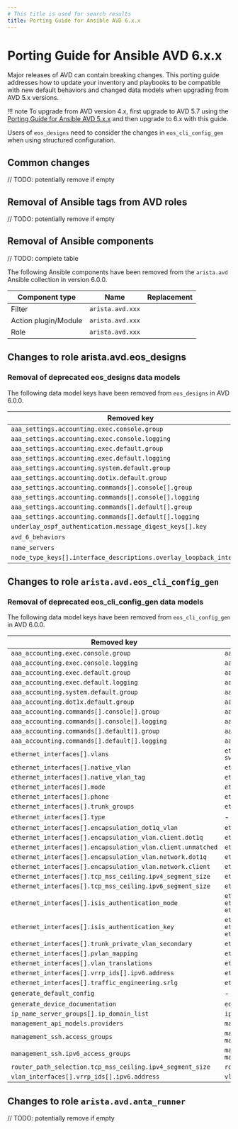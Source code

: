 ```yaml
---
# This title is used for search results
title: Porting Guide for Ansible AVD 6.x.x
---
```

<!--
  ~ Copyright (c) 2025 Arista Networks, Inc.
  ~ Use of this source code is governed by the Apache License 2.0
  ~ that can be found in the LICENSE file.
  -->

# Porting Guide for Ansible AVD 6.x.x

Major releases of AVD can contain breaking changes. This porting guide addresses how to update your inventory
and playbooks to be compatible with new default behaviors and changed data models when upgrading from AVD 5.x versions.

!!! note
    To upgrade from AVD version 4.x, first upgrade to AVD 5.7 using the [Porting Guide for Ansible AVD 5.x.x](https://avd.arista.com/5.7/docs/porting-guides/5.x.x.html)
    and then upgrade to 6.x with this guide.

Users of `eos_designs` need to consider the changes in `eos_cli_config_gen` when using structured configuration.

## Common changes

// TODO: potentially remove if empty

## Removal of Ansible tags from AVD roles

// TODO: potentially remove if empty

## Removal of Ansible components

// TODO: complete table

The following Ansible components have been removed from the `arista.avd` Ansible collection in version 6.0.0.

| Component type | Name | Replacement |
| ----------- | ----------- | ----------- |
| Filter | `arista.avd.xxx` | |
| Action plugin/Module | `arista.avd.xxx` | |
| Role | `arista.avd.xxx` | |

## Changes to role arista.avd.eos_designs

### Removal of deprecated eos_designs data models

The following data model keys have been removed from `eos_designs` in AVD 6.0.0.

| Removed key | New key |
| ----------- | ------- |
| `aaa_settings.accounting.exec.console.group` | `aaa_settings.accounting.exec.console.methods[].group` |
| `aaa_settings.accounting.exec.console.logging` | `aaa_settings.accounting.exec.console.methods[].method` |
| `aaa_settings.accounting.exec.default.group` | `aaa_settings.accounting.exec.default.methods[].group` |
| `aaa_settings.accounting.exec.default.logging` | `aaa_settings.accounting.exec.default.methods[].method` |
| `aaa_settings.accounting.system.default.group` | `aaa_settings.accounting.system.default.methods[].group` |
| `aaa_settings.accounting.dot1x.default.group` | `aaa_settings.accounting.dot1x.default.methods[].group` |
| `aaa_settings.accounting.commands[].console[].group` | `aaa_settings.accounting.commands[].console[].methods[].group` |
| `aaa_settings.accounting.commands[].console[].logging` | `aaa_settings.accounting.commands[].console[].methods[].method` |
| `aaa_settings.accounting.commands[].default[].group` | `aaa_settings.accounting.commands[].default[].methods[].group` |
| `aaa_settings.accounting.commands[].default[].logging` | `aaa_settings.accounting.commands[].default[].methods[].method` |
| `underlay_ospf_authentication.message_digest_keys[].key` | `underlay_ospf_authentication.message_digest_keys[].cleartext_key` |
| `avd_6_behaviors` | - |
| `name_servers` | `dns_settings.servers` |
| `node_type_keys[].interface_descriptions.overlay_loopback_interface` | `node_type_keys[].interface_descriptions.router_id_loopback_interface`|

## Changes to role `arista.avd.eos_cli_config_gen`

### Removal of deprecated eos_cli_config_gen data models

The following data model keys have been removed from `eos_cli_config_gen` in AVD 6.0.0.

| Removed key | New key |
| ----------- | ------- |
| `aaa_accounting.exec.console.group` | `aaa_accounting.exec.console.methods[].group` |
| `aaa_accounting.exec.console.logging` | `aaa_accounting.exec.console.methods[].method` |
| `aaa_accounting.exec.default.group` | `aaa_accounting.exec.default.methods[].group` |
| `aaa_accounting.exec.default.logging` | `aaa_accounting.exec.default.methods[].method` |
| `aaa_accounting.system.default.group` | `aaa_accounting.system.default.methods[].group` |
| `aaa_accounting.dot1x.default.group` | `aaa_accounting.dot1x.default.methods[].group` |
| `aaa_accounting.commands[].console[].group` | `aaa_accounting.commands[].console[].methods[].group` |
| `aaa_accounting.commands[].console[].logging` | `aaa_accounting.commands[].console[].methods[].method` |
| `aaa_accounting.commands[].default[].group` | `aaa_accounting.commands[].default[].methods[].group` |
| `aaa_accounting.commands[].default[].logging` | `aaa_accounting.commands[].default[].methods[].method` |
| `ethernet_interfaces[].vlans` | `ethernet_interfaces[].switchport.access_vlan or switchport.trunk.allowed_vlan` |
| `ethernet_interfaces[].native_vlan` | `ethernet_interfaces[].switchport.trunk.native_vlan` |
| `ethernet_interfaces[].native_vlan_tag` | `ethernet_interfaces[].switchport.trunk.native_vlan_tag` |
| `ethernet_interfaces[].mode` | `ethernet_interfaces[].switchport.mode` |
| `ethernet_interfaces[].phone` | `ethernet_interfaces[].switchport.phone` |
| `ethernet_interfaces[].trunk_groups` | `ethernet_interfaces[].switchport.trunk.groups` |
| `ethernet_interfaces[].type` | - |
| `ethernet_interfaces[].encapsulation_dot1q_vlan` | `ethernet_interfaces[].encapsulation_dot1q.vlan` |
| `ethernet_interfaces[].encapsulation_vlan.client.dot1q` | `ethernet_interfaces[].encapsulation_vlan.client.encapsulation` |
| `ethernet_interfaces[].encapsulation_vlan.client.unmatched` | `ethernet_interfaces[].encapsulation_vlan.client.encapsulation` |
| `ethernet_interfaces[].encapsulation_vlan.network.dot1q` | `ethernet_interfaces[].encapsulation_vlan.network.encapsulation` |
| `ethernet_interfaces[].encapsulation_vlan.network.client` | `ethernet_interfaces[].encapsulation_vlan.network.encapsulation` |
| `ethernet_interfaces[].tcp_mss_ceiling.ipv4_segment_size` | `ethernet_interfaces[].tcp_mss_ceiling.ipv4` |
| `ethernet_interfaces[].tcp_mss_ceiling.ipv6_segment_size` | `ethernet_interfaces[].tcp_mss_ceiling.ipv6` |
| `ethernet_interfaces[].isis_authentication_mode` | `ethernet_interfaces[].isis_authentication.both.mode or ethernet_interfaces[].isis_authentication.level_1.mode or ethernet_interfaces[].isis_authentication.level_2.mode` |
| `ethernet_interfaces[].isis_authentication_key` | `ethernet_interfaces[].isis_authentication.both.key or ethernet_interfaces[].isis_authentication.level_1.key or ethernet_interfaces[].isis_authentication.level_2.key` |
| `ethernet_interfaces[].trunk_private_vlan_secondary` | `ethernet_interfaces[].switchport.trunk.private_vlan_secondary` |
| `ethernet_interfaces[].pvlan_mapping` | `ethernet_interfaces[].switchport.pvlan_mapping` |
| `ethernet_interfaces[].vlan_translations` | `ethernet_interfaces[].switchport.vlan_translations` |
| `ethernet_interfaces[].vrrp_ids[].ipv6.address` | `ethernet_interfaces[].vrrp_ids[].ipv6.addresses` |
| `ethernet_interfaces[].traffic_engineering.srlg` | `ethernet_interfaces[].traffic_engineering.srlgs` |
| `generate_default_config` | - |
| `generate_device_documentation` | `eos_cli_config_gen_documentation.enable` |
| `ip_name_server_groups[].ip_domain_list` | `ip_name_server_groups[].ip_domain_lists` |
| `management_api_models.providers` | `management_api_models.provider` |
| `management_ssh.access_groups` | `management_ssh.ip_access_group_in or management_ssh.vrfs.ip_access_group_in` |
| `management_ssh.ipv6_access_groups` | `management_ssh.ipv6_access_group_in or management_ssh.vrfs.ipv6_access_group_in` |
| `router_path_selection.tcp_mss_ceiling.ipv4_segment_size` | `router_path_selection.tcp_mss_ceiling.ipv4` |
| `vlan_interfaces[].vrrp_ids[].ipv6.address` | `vlan_interfaces[].vrrp_ids[].ipv6.addresses` |

## Changes to role `arista.avd.anta_runner`

// TODO: potentially remove if empty
